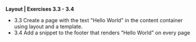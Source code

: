 **Layout | Exercises 3.3 - 3.4**
* 3.3 Create a page with the text "Hello World" in the content container using layout and a template.
* 3.4 Add a snippet to the footer that renders “Hello World” on every page